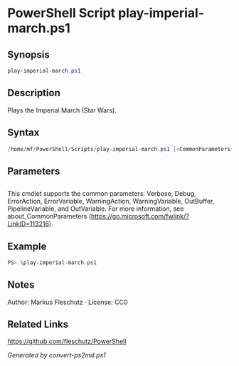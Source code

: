 # PowerShell Script play-imperial-march.ps1

## Synopsis
```powershell
play-imperial-march.ps1
```

## Description
Plays the Imperial March (Star Wars).

## Syntax
```powershell
/home/mf/PowerShell/Scripts/play-imperial-march.ps1 [<CommonParameters>]
```

## Parameters
## <CommonParameters>
This cmdlet supports the common parameters: Verbose, Debug, ErrorAction, ErrorVariable, WarningAction, WarningVariable, OutBuffer, PipelineVariable, and OutVariable. For more information, see about_CommonParameters (https://go.microsoft.com/fwlink/?LinkID=113216).

## Example
```powershell
PS>.\play-imperial-march.ps1
```


## Notes
Author: Markus Fleschutz · License: CC0

## Related Links
https://github.com/fleschutz/PowerShell

*Generated by convert-ps2md.ps1*
